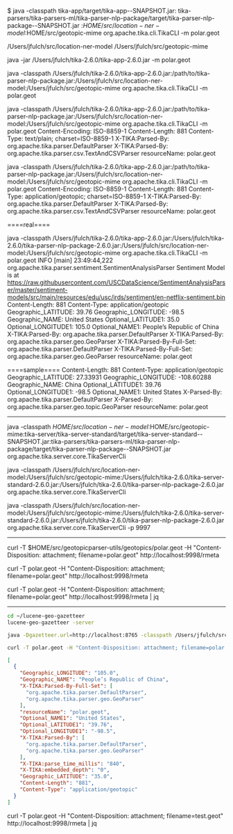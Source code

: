 $ 
java -classpath tika-app/target/tika-app-<LATEST-VERSION>-SNAPSHOT.jar:
tika-parsers/tika-parsers-ml/tika-parser-nlp-package/target/tika-parser-nlp-package-<LATEST-VERSION>-SNAPSHOT.jar
:$HOME/src/location-ner-model:$HOME/src/geotopic-mime org.apache.tika.cli.TikaCLI -m polar.geot

/Users/jfulch/src/location-ner-model
/Users/jfulch/src/geotopic-mime

java -jar /Users/jfulch/tika-2.6.0/tika-app-2.6.0.jar -m polar.geot

java -classpath /Users/jfulch/tika-2.6.0/tika-app-2.6.0.jar:/path/to/tika-parser-nlp-package.jar:/Users/jfulch/src/location-ner-model:/Users/jfulch/src/geotopic-mime org.apache.tika.cli.TikaCLI -m polar.geot

java -classpath /Users/jfulch/tika-2.6.0/tika-app-2.6.0.jar:/path/to/tika-parser-nlp-package.jar:/Users/jfulch/src/location-ner-model:/Users/jfulch/src/geotopic-mime org.apache.tika.cli.TikaCLI -m polar.geot
Content-Encoding: ISO-8859-1
Content-Length: 881
Content-Type: text/plain; charset=ISO-8859-1
X-TIKA:Parsed-By: org.apache.tika.parser.DefaultParser
X-TIKA:Parsed-By: org.apache.tika.parser.csv.TextAndCSVParser
resourceName: polar.geot

java -classpath /Users/jfulch/tika-2.6.0/tika-app-2.6.0.jar:/path/to/tika-parser-nlp-package.jar:/Users/jfulch/src/location-ner-model:/Users/jfulch/src/geotopic-mime org.apache.tika.cli.TikaCLI -m polar.geot
Content-Encoding: ISO-8859-1
Content-Length: 881
Content-Type: application/geotopic; charset=ISO-8859-1
X-TIKA:Parsed-By: org.apache.tika.parser.DefaultParser
X-TIKA:Parsed-By: org.apache.tika.parser.csv.TextAndCSVParser
resourceName: polar.geot

====real====

java -classpath /Users/jfulch/tika-2.6.0/tika-app-2.6.0.jar:/Users/jfulch/tika-2.6.0/tika-parser-nlp-package-2.6.0.jar:/Users/jfulch/src/location-ner-model:/Users/jfulch/src/geotopic-mime org.apache.tika.cli.TikaCLI -m polar.geot
INFO  [main] 23:49:44,222 org.apache.tika.parser.sentiment.SentimentAnalysisParser Sentiment Model is at https://raw.githubusercontent.com/USCDataScience/SentimentAnalysisParser/master/sentiment-models/src/main/resources/edu/usc/irds/sentiment/en-netflix-sentiment.bin
Content-Length: 881
Content-Type: application/geotopic
Geographic_LATITUDE: 39.76
Geographic_LONGITUDE: -98.5
Geographic_NAME: United States
Optional_LATITUDE1: 35.0
Optional_LONGITUDE1: 105.0
Optional_NAME1: People’s Republic of China
X-TIKA:Parsed-By: org.apache.tika.parser.DefaultParser
X-TIKA:Parsed-By: org.apache.tika.parser.geo.GeoParser
X-TIKA:Parsed-By-Full-Set: org.apache.tika.parser.DefaultParser
X-TIKA:Parsed-By-Full-Set: org.apache.tika.parser.geo.GeoParser
resourceName: polar.geot

====sample====
Content-Length: 881
Content-Type: application/geotopic
Geographic_LATITUDE: 27.33931
Geographic_LONGITUDE: -108.60288
Geographic_NAME: China
Optional_LATITUDE1: 39.76
Optional_LONGITUDE1: -98.5
Optional_NAME1: United States
X-Parsed-By: org.apache.tika.parser.DefaultParser
X-Parsed-By: org.apache.tika.parser.geo.topic.GeoParser
resourceName: polar.geot

-----
java -classpath $HOME/src/location-ner-model:$HOME/src/geotopic-mime:tika-server/tika-server-standard/target/tika-server-standard-<LATEST-VERSION>-SNAPSHOT.jar:tika-parsers/tika-parsers-ml/tika-parser-nlp-package/target/tika-parser-nlp-package-<LATEST-VERSION>-SNAPSHOT.jar org.apache.tika.server.core.TikaServerCli

java -classpath /Users/jfulch/src/location-ner-model:/Users/jfulch/src/geotopic-mime:/Users/jfulch/tika-2.6.0/tika-server-standard-2.6.0.jar:/Users/jfulch/tika-2.6.0/tika-parser-nlp-package-2.6.0.jar org.apache.tika.server.core.TikaServerCli

java -classpath /Users/jfulch/src/location-ner-model:/Users/jfulch/src/geotopic-mime:/Users/jfulch/tika-2.6.0/tika-server-standard-2.6.0.jar:/Users/jfulch/tika-2.6.0/tika-parser-nlp-package-2.6.0.jar org.apache.tika.server.core.TikaServerCli -p 9997

-----

curl -T $HOME/src/geotopicparser-utils/geotopics/polar.geot -H "Content-Disposition: attachment; filename=polar.geot" http://localhost:9998/rmeta

curl -T polar.geot -H "Content-Disposition: attachment; filename=polar.geot" http://localhost:9998/rmeta

curl -T polar.geot -H "Content-Disposition: attachment; filename=polar.geot" http://localhost:9998/rmeta | jq

----------
```bash
cd ~/lucene-geo-gazetteer
lucene-geo-gazetteer -server
```

```bash
java -Dgazetteer.url=http://localhost:8765 -classpath /Users/jfulch/src/location-ner-model:/Users/jfulch/src/geotopic-mime:/Users/jfulch/tika-2.6.0/tika-server-standard-2.6.0.jar:/Users/jfulch/tika-2.6.0/tika-parser-nlp-package-2.6.0.jar org.apache.tika.server.core.TikaServerCli
```

```bash
curl -T polar.geot -H "Content-Disposition: attachment; filename=polar.geot" http://localhost:9998/rmeta | jq
```

```json
[
  {
    "Geographic_LONGITUDE": "105.0",
    "Geographic_NAME": "People’s Republic of China",
    "X-TIKA:Parsed-By-Full-Set": [
      "org.apache.tika.parser.DefaultParser",
      "org.apache.tika.parser.geo.GeoParser"
    ],
    "resourceName": "polar.geot",
    "Optional_NAME1": "United States",
    "Optional_LATITUDE1": "39.76",
    "Optional_LONGITUDE1": "-98.5",
    "X-TIKA:Parsed-By": [
      "org.apache.tika.parser.DefaultParser",
      "org.apache.tika.parser.geo.GeoParser"
    ],
    "X-TIKA:parse_time_millis": "840",
    "X-TIKA:embedded_depth": "0",
    "Geographic_LATITUDE": "35.0",
    "Content-Length": "881",
    "Content-Type": "application/geotopic"
  }
]
```

curl -T polar.geot -H "Content-Disposition: attachment; filename=test.geot" http://localhost:9998/rmeta | jq